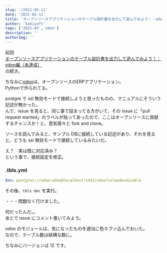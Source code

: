 ```yaml
---
slug: '/2021-05-11'
date: '2021-05-11'
title: 'オープンソースアプリケーションのテーブル設計書を出力して遊んでみよう！：odoo編 part ２（達成）'
author: 'kakisoft'
tags: ['2021-05','odoo']
description: ''
authorImg: ''
---
```


前回  
[オープンソースアプリケーションのテーブル設計書を出力して遊んでみよう！：odoo編（未達成）](../08)   
の続き。  

ちなみに[odoo](https://www.odoo.com/ja_JP/)は、オープンソースのERPアプリケーション。  
Pythonで作られてる。  

postgre で ssl 無効モードで接続しようと思ったものの、マニュアルにそういう記述が無かった。  
んで、issue を見ると、同じ事で詰まってる方がいて、その issue に「pull request wanted」のラベルが貼ってあったので、ここはオープンソースに貢献するチャンスか！と、意気揚々と fork and clone。

ソースを読んでみると、サンプル DBに接続している記述があり、それを見ると、どうも ssl 無効モードで接続しているみたいだ。  

え？　実は既に対応済み？  
という事で、接続設定を修正。

### .tbls.yml
```yaml
dsn: postgres://odoo:odoo@localhost:5432/odoo?sslmode=disable
```
その後、```tbls doc``` を実行。  

・・・問題なく行けました。  

何だったんだ。。  
あとで issue にコメント書いてみよう。  

odoo のモジュールは、気になったものを適当に色々ブッ込んでおいた。  
なので、テーブル数は結構な数に。  

ちなみにバージョンは 12 です。
